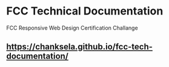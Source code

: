 # FCC Technical Documentation

FCC Responsive Web Design Certification Challange

## https://chanksela.github.io/fcc-tech-documentation/
